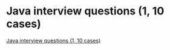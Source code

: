 # Java interview questions (1, 10 cases)
[Java interview questions (1, 10 cases)](https://aiwithcloud.com/2022/09/19/java_interview_questions_1_10_cases/)